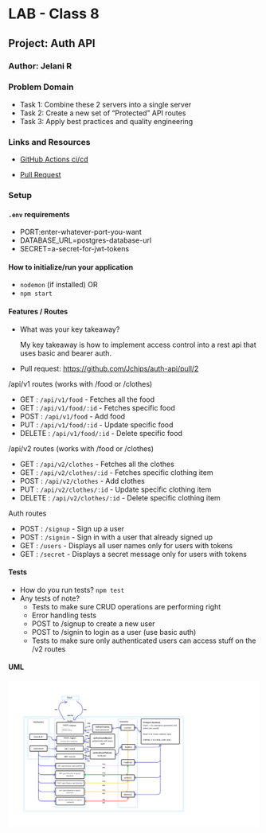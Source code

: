 # LAB - Class 8

## Project: Auth API

### Author: Jelani R

### Problem Domain  

- Task 1: Combine these 2 servers into a single server
- Task 2: Create a new set of “Protected” API routes
- Task 3: Apply best practices and quality engineering

### Links and Resources

- [GitHub Actions ci/cd](https://github.com/Jchips/auth-api/actions)
<!-- - [back-end server url](https://api-server-dev-u3w5.onrender.com) -->
- [Pull Request](https://github.com/Jchips/auth-api/pull/2)

### Setup

#### `.env` requirements

- PORT:enter-whatever-port-you-want
- DATABASE_URL=postgres-database-url
- SECRET=a-secret-for-jwt-tokens

#### How to initialize/run your application

- `nodemon` (if installed) OR
- `npm start`

#### Features / Routes

- What was your key takeaway?

    My key takeaway is how to implement access control into a rest api that uses basic and bearer auth.

- Pull request: <https://github.com/Jchips/auth-api/pull/2>

/api/v1 routes (works with /food or /clothes)

- GET : `/api/v1/food` - Fetches all the food
- GET : `/api/v1/food/:id` - Fetches specific food
- POST : `/api/v1/food` - Add food
- PUT : `/api/v1/food/:id` - Update specific food
- DELETE : `/api/v1/food/:id` - Delete specific food

/api/v2 routes (works with /food or /clothes)

- GET : `/api/v2/clothes` - Fetches all the clothes
- GET : `/api/v2/clothes/:id` - Fetches specific clothing item
- POST : `/api/v2/clothes` - Add clothes
- PUT : `/api/v2/clothes/:id` - Update specific clothing item
- DELETE : `/api/v2/clothes/:id` - Delete specific clothing item

Auth routes

- POST : `/signup` - Sign up a user
- POST : `/signin` - Sign in with a user that already signed up
- GET : `/users` - Displays all user names only for users with tokens
- GET : `/secret` - Displays a secret message only for users with tokens

#### Tests

- How do you run tests?
`npm test`
- Any tests of note?
  - Tests to make sure CRUD operations are performing right
  - Error handling tests
  - POST to /signup to create a new user
  - POST to /signin to login as a user (use basic auth)
  - Tests to make sure only authenticated users can access stuff on the /v2 routes

#### UML

![Lab 8 UML](./src/assets/lab-8-uml.png)
